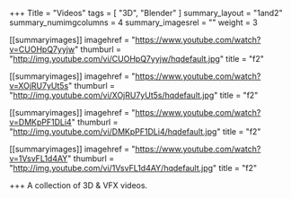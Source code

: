 +++
Title = "Videos"
tags = [ "3D", "Blender" ]
summary_layout = "1and2"
summary_numimgcolumns = 4
summary_imagesrel = ""
weight = 3

[[summaryimages]]
imagehref = "https://www.youtube.com/watch?v=CUOHpQ7yyjw"
thumburl = "http://img.youtube.com/vi/CUOHpQ7yyjw/hqdefault.jpg"
title = "f2"

[[summaryimages]]
imagehref = "https://www.youtube.com/watch?v=XOjRU7yUt5s"
thumburl = "http://img.youtube.com/vi/XOjRU7yUt5s/hqdefault.jpg"
title = "f2"

[[summaryimages]]
imagehref = "https://www.youtube.com/watch?v=DMKpPF1DLi4"
thumburl = "http://img.youtube.com/vi/DMKpPF1DLi4/hqdefault.jpg"
title = "f2"

[[summaryimages]]
imagehref = "https://www.youtube.com/watch?v=1VsvFL1d4AY"
thumburl = "http://img.youtube.com/vi/1VsvFL1d4AY/hqdefault.jpg"
title = "f2"

+++
A collection of 3D & VFX videos.
<!--more-->
